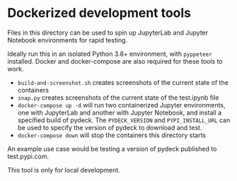 Dockerized development tools
===============

Files in this directory can be used to spin up JupyterLab and Jupyter Notebook environments for rapid testing.

Ideally run this in an isolated Python 3.8+ environment, with `pyppeteer` installed.
Docker and docker-compose are also required for these tools to work.

- `build-and-screenshot.sh` creates screenshots of the current state of the containers
- `snap.py` creates screenshots of the current state of the test.ipynb file
- `docker-compose up -d` will run two containerized Jupyter environments,
   one with JupyterLab and another with Jupyter Notebook, and install a specified build of pydeck.
   The `PYDECK_VERSION` and `PYPI_INSTALL_URL` can be used to specify the version of pydeck to download and test.
- `docker-compose down` will stop the containers this directory starts

An example use case would be testing a version of pydeck published to test.pypi.com.

This tool is only for local development.
